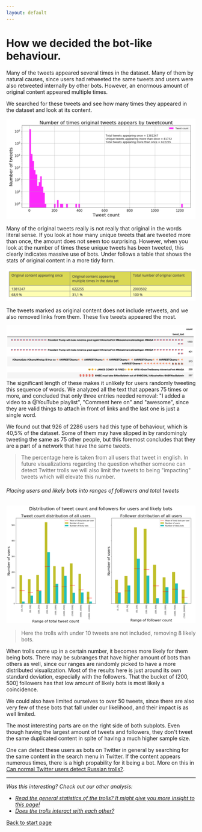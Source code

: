 ```yaml
---
layout: default
---
```


# How we decided the bot-like behaviour.

Many of the tweets appeared several times in the dataset. Many of them by natural causes, since users had retweeted the same tweets and users were also retweeted internally by other bots. However, an enormous amount of original content appeared multiple times.

We searched for these tweets and see how many times they appeared in the dataset and look at its content.

![Cumulative distribution](/botsdeciding/originaltweetshist.png)


Many of the original tweets really is not really that original in the words literal sense. If you look at how many unique tweets that are tweeted more than once, the amount does not seem too surprising. However, when you look at the number of times these unique tweets has been tweeted, this clearly indicates massive use of bots. Under follows a table that shows the stats of original content in a more tidy form.


![Table of original content](/botsdeciding/originaltweetstable.png)

The tweets marked as original content does not include retweets, and we also removed links from them. These five tweets appeared the most.

![Cumulative distribution](/botsdeciding/duplicatedtweetsexamples.png)
The significant length of these makes it unlikely for users randomly tweeting this sequence of words. We analyzed all the text that appears 75 times or more, and concluded that only three entries needed removal: "I added a video to a @YouTube playlist", "Comment here on" and "awesome", since they are valid things to attach in front of links and the last one is just a single word.

We found out that 926 of 2286 users had this type of behaviour, which is 40,5% of the dataset. Some of them may have slipped in by randomingly tweeting the same as 75 other people, but this foremost concludes that they are a part of a network that have the same tweets. 
> The percentage here is taken from all users that tweet in english. In future visualizations regarding the question whether someone can detect Twitter trolls we will also limit the tweets to being "impacting" tweets which will elevate this number.

###### Placing users and likely bots into ranges of followers and total tweets
![Follower and tweetcount](/botsdeciding/botsandusers.png)
>Here the trolls with under 10 tweets are not included, removing 8 likely bots.

When trolls come up in a certain number, it becomes more likely for them being bots. There may be subranges that have higher amount of bots than others as well, since our ranges are randomly picked to have a more distributed visualization. Most of the results here is just around its own standard deviation, especially with the followers. That the bucket  of (200, 500] followers has that low amount of likely bots is most likely a coincidence.

We could also have limited ourselves to over 50 tweets, since there are also very few of these bots that fall under our likelihood, and their impact is as well limited.

The most interesting parts are on the right side of both subplots. Even though having the largest amount of tweets and followers, they don't tweet the same duplicated content in spite of having a much higher sample size. 

One can detect these users as bots on Twitter in general by searching for the same content in the search menu in Twitter. If the content appears numerous times, there is a high propability for it being a bot. More on this in [Can normal Twitter users detect Russian trolls?](./userdetect.html). 

***
*Was this interesting? Check out our other analysis:*

- *[Read the general statistics of the trolls? It might give you more insight to this page!](./generalstats.html)*
- *[Does the trolls interact with each other?](./interact.html)*

[Back to start page](./)
